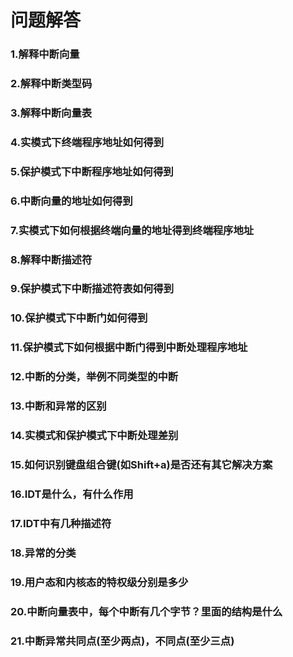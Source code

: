 # 问题解答

### 1.解释中断向量

### 2.解释中断类型码

### 3.解释中断向量表

### 4.实模式下终端程序地址如何得到

### 5.保护模式下中断程序地址如何得到

### 6.中断向量的地址如何得到

### 7.实模式下如何根据终端向量的地址得到终端程序地址

### 8.解释中断描述符

### 9.保护模式下中断描述符表如何得到

### 10.保护模式下中断门如何得到

### 11.保护模式下如何根据中断门得到中断处理程序地址

### 12.中断的分类，举例不同类型的中断

### 13.中断和异常的区别

### 14.实模式和保护模式下中断处理差别

### 15.如何识别键盘组合键(如Shift+a)是否还有其它解决方案

### 16.IDT是什么，有什么作用

### 17.IDT中有几种描述符

### 18.异常的分类

### 19.用户态和内核态的特权级分别是多少

### 20.中断向量表中，每个中断有几个字节？里面的结构是什么

### 21.中断异常共同点(至少两点)，不同点(至少三点)